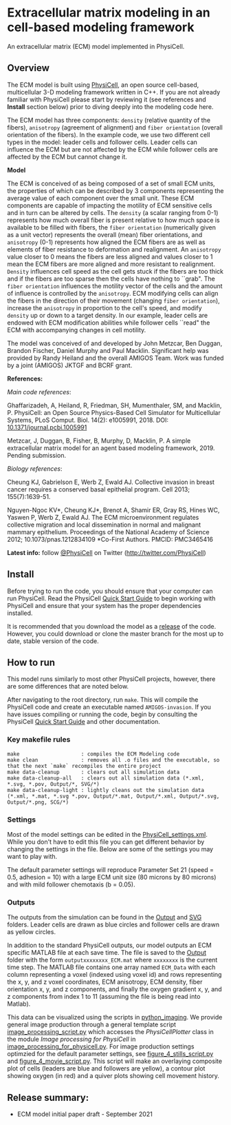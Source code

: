 # Extracellular matrix modeling in an cell-based modeling framework

An extracellular matrix (ECM) model implemented in PhysiCell.


## Overview

The ECM model is built using [PhysiCell](https://github.com/MathCancer/PhysiCell), an open source cell-based, multicellular 3-D modeling framework written in C++.  If you are not already familiar with PhysiCell please start by reviewing it (see references and **Install** section below) prior to diving deeply into the modeling code here.  

The ECM model has three components: `density` (relative quantity of the fibers), `anisotropy` (agreement of alignment) and `fiber orientation` (overall orientation of the fibers).  In the example code, we use two different cell types in the model: leader cells and follower cells. Leader cells can influence the ECM but are not affected by the ECM while follower cells are affected by the ECM but cannot change it.

**Model**

The ECM is conceived of as being composed of a set of small ECM units, the properties of which can be described by 3 components representing the average value of each component over the small unit. These ECM components are capable of impacting the motility of ECM sensitive cells and in turn can be altered by cells. The `density` (a scalar ranging from 0-1) represents how much overall fiber is present relative to how much space is available to be filled with fibers, the `fiber orientation` (numerically given as a unit vector) represents the overall (mean) fiber orientations, and `anisotropy` (0-1) represents how aligned the ECM fibers are as well as elements of fiber resistance to deformation and realignment.  An `anisotropy` value closer to 0 means the fibers are less aligned and values closer to 1 mean the ECM fibers are more aligned and more resistant to realignment. `Density` influences cell speed as the cell gets stuck if the fibers are too thick and if the fibers are too sparse then the cells have nothing to \`\`grab".  The `fiber orientation` influences the motility vector of the cells and the amount of influence is controlled by the `anisotropy`. ECM modifying cells can align the fibers in the direction of their movement (changing `fiber orientation`), increase the `anisotropy` in proportion to the cell's speed, and modify `density` up or down to a target density. In our example, leader cells are endowed with ECM modification abilities while follower cells \`\`read" the ECM with accompanying changes in cell motility. 

The model was conceived of and developed by John Metzcar, Ben Duggan, Brandon Fischer, Daniel Murphy and Paul Macklin.  Significant help was provided by Randy Heiland and the overall AMIGOS Team. Work was funded by a joint (AMIGOS) JKTGF and BCRF grant.


**References:** 

_Main code references_: 

Ghaffarizadeh, A, Heiland, R, Friedman, SH, Mumenthaler, SM, and Macklin, P. PhysiCell: an Open Source Physics-Based Cell Simulator for Multicellular Systems, PLoS Comput. Biol. 14(2): e1005991, 2018. DOI: [10.1371/journal.pcbi.1005991](https://dx.doi.org/10.1371/journal.pcbi.1005991)

Metzcar, J, Duggan, B, Fisher, B, Murphy, D, Macklin, P. A simple extracellular matrix model for an agent based modeling framework, 2019. Pending submission.

_Biology references_:

Cheung KJ, Gabrielson E, Werb Z, Ewald AJ. Collective invasion in breast cancer requires a conserved basal epithelial program. Cell 2013; 155(7):1639-51.

Nguyen-Ngoc KV\*, Cheung KJ*, Brenot A, Shamir ER, Gray RS, Hines WC, Yaswen P, Werb Z, Ewald AJ. The ECM microenvironment regulates collective migration and local dissemination in normal and malignant mammary epithelium. Proceedings of the National Academy of Science 2012; 10.1073/pnas.1212834109 *Co-First Authors. PMCID: PMC3465416




**Latest info:**  follow [@PhysiCell](https://twitter.com/PhysiCell) on Twitter (http://twitter.com/PhysiCell)


## Install

Before trying to run the code, you should ensure that your computer can run PhysiCell.  Read the PhysiCell [Quick Start Guide](https://github.com/MathCancer/PhysiCell/blob/master/Quickstart.pdf) to begin working with PhysiCell and ensure that your system has the proper dependencies installed.

It is recommended that you download the model as a [release](https://github.com/MathCancer/AMIGOS-invasion/releases) of the code.  However, you could download or clone the master branch for the most up to date, stable version of the code.


## How to run

This model runs similarly to most other PhysiCell projects, however, there are some differences that are noted below.  

After navigating to the root directory, run `make`.  This will compile the PhysiCell code and create an executable named `AMIGOS-invasion`.  If you have issues compiling or running the code, begin by consulting the PhysiCell [Quick Start Guide](https://github.com/MathCancer/PhysiCell/blob/master/Quickstart.pdf) and other documentation.

### Key makefile rules

```
make                    : compiles the ECM Modeling code
make clean              : removes all .o files and the executable, so that the next `make` recompiles the entire project 
make data-cleanup       : clears out all simulation data
make data-cleanup-all   : clears out all simulation data (*.xml, *.svg, *.pov, Output/*, SVG/*)
make data-cleanup-light : lightly cleans out the simulation data (*.xml, *.mat, *.svg *.pov, Output/*.mat, Output/*.xml, Output/*.svg, Output/*.png, SCG/*)
```

### Settings

Most of the model settings can be edited in the [PhysiCell_settings.xml](config/PhysiCell_settings.xml).  While you don't have to edit this file you can get different behavior by changing the settings in the file.  Below are some of the settings you may want to play with.

The default parameter settings will reproduce Parameter Set 21 (speed = 0.5, adhesion = 10) with a large ECM unit size (80 microns by 80 microns) and with mild follower chemotaxis (b = 0.05). 

### Outputs

The outputs from the simulation can be found in the [Output](Output/) and [SVG](SVG/) folders.  Leader cells are drawn as blue circles and follower cells are drawn as yellow circles.

In addition to the standard PhysiCell outputs, our model outputs an ECM specific MATLAB file at each save time.  The file is saved to the [Output](Output/) folder with the form `outputxxxxxxxx_ECM.mat` where `xxxxxxxx` is the current time step.  The MATLAB file contains one array named `ECM_Data` with each column representing a voxel (indexed using voxel id) and rows representing the x, y, and z voxel coordinates, ECM anisotropy, ECM density, fiber orientation x, y, and z components, and finally the oxygen gradient x, y, and z components from index 1 to 11 (assuming the file is being read into Matlab).  

This data can be visualized using the scripts in [python_imaging](python_imaging/). We provide general image production through a general template script [image_processing_script.py](python_imaging/image_processing_script.py) which accesses the *PhysiCellPlotter* class in the module *Image processing for PhysiCell* in [image_processing_for_physicell.py](python_imaging/image_processing_for_physicell.py). For image production settings optimzied for the default parameter settings, see [figure_4_stills_script.py](python_imaging/figure_4_stills_script.py) and [figure_4_movie_script.py](python_imaging/figure_4_movie_script.py). This script will make an overlaying composite plot of cells (leaders are blue and followers are yellow), a contour plot showing oxygen (in red) and a quiver plots showing cell movement history.

## Release summary:

* ECM model initial paper draft - September 2021
 
